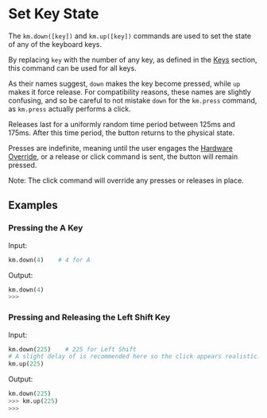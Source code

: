 # Set Key State

The `km.down([key])` and `km.up([key])` commands are used to set the state of any of the keyboard keys.

By replacing `key` with the number of any key, as defined in the [Keys](../keys.md) section, this command can be used
for all keys.

As their names suggest, `down` makes the key become pressed, while `up` makes it force release. For compatibility
reasons, these names are slightly confusing, and so be careful to not mistake `down` for the `km.press` command, as
`km.press` actually performs a click.

Releases last for a uniformly random time period between 125ms and 175ms. After this time period, the button returns to
the physical state.

Presses are indefinite, meaning until the user engages the [Hardware Override](../../../hardware_override.md), or a
release or click command is sent, the button will remain pressed.

Note: The click command will override any presses or releases in place.

## Examples

### Pressing the A Key

Input:
```python
km.down(4)    # 4 for A
```

Output:
```python
km.down(4)
>>>
```

### Pressing and Releasing the Left Shift Key

Input:
```python
km.down(225)    # 225 for Left Shift
# A slight delay of is recommended here so the click appears realistic.
km.up(225)
```

Output:
```python
km.down(225)
>>> km.up(225)
>>>
```
